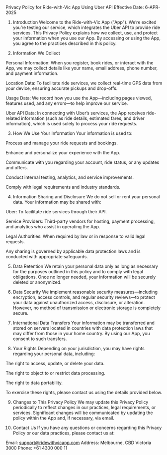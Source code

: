 Privacy Policy for Ride-with-Vic App Using Uber API
Effective Date: 6-APR-2025

1. Introduction
Welcome to the Ride-with-Vic App ("App"). We’re excited you’re testing our service, which integrates the Uber API to provide ride services. This Privacy Policy explains how we collect, use, and protect your information when you use our App. By accessing or using the App, you agree to the practices described in this policy.

2. Information We Collect

Personal Information: When you register, book rides, or interact with the App, we may collect details like your name, email address, phone number, and payment information.

Location Data: To facilitate ride services, we collect real-time GPS data from your device, ensuring accurate pickups and drop-offs.

Usage Data: We record how you use the App—including pages viewed, features used, and any errors—to help improve our service.

Uber API Data: In connecting with Uber’s services, the App receives ride-related information (such as ride details, estimated fares, and driver information), which is used solely to process your ride requests.

3. How We Use Your Information
Your information is used to:

Process and manage your ride requests and bookings.

Enhance and personalize your experience with the App.

Communicate with you regarding your account, ride status, or any updates and offers.

Conduct internal testing, analytics, and service improvements.

Comply with legal requirements and industry standards.

4. Information Sharing and Disclosure
We do not sell or rent your personal data. Your information may be shared with:

Uber: To facilitate ride services through their API.

Service Providers: Third-party vendors for hosting, payment processing, and analytics who assist in operating the App.

Legal Authorities: When required by law or in response to valid legal requests.

Any sharing is governed by applicable data protection laws and is conducted with appropriate safeguards.

5. Data Retention
We retain your personal data only as long as necessary for the purposes outlined in this policy and to comply with legal obligations. Once no longer needed, your information will be securely deleted or anonymized.

6. Data Security
We implement reasonable security measures—including encryption, access controls, and regular security reviews—to protect your data against unauthorized access, disclosure, or alteration. However, no method of transmission or electronic storage is completely secure.

7. International Data Transfers
Your information may be transferred and stored on servers located in countries with data protection laws that may differ from those in your home country. By using our App, you consent to such transfers.

8. Your Rights
Depending on your jurisdiction, you may have rights regarding your personal data, including:

The right to access, update, or delete your data.

The right to object to or restrict data processing.

The right to data portability.

To exercise these rights, please contact us using the details provided below.

9. Changes to This Privacy Policy
We may update this Privacy Policy periodically to reflect changes in our practices, legal requirements, or services. Significant changes will be communicated by updating the policy within the App and, if necessary, via email.

10. Contact Us
If you have any questions or concerns regarding this Privacy Policy or our data practices, please contact us at:

Email: support@ridewithvicapp.com
Address: Melbourne, CBD Victoria 3000
Phone: +61 4300 000 11